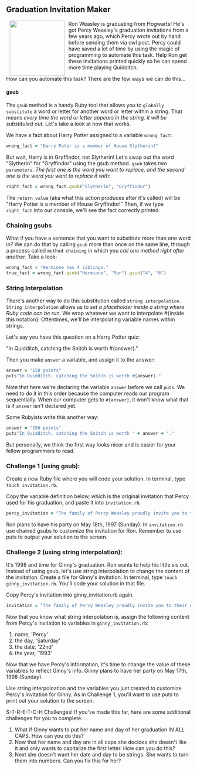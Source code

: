 

## Graduation Invitation Maker

<img src="https://s3.amazonaws.com/after-school-assets/weasley.jpg" width="150" align="left" hspace="10">
Ron Weasley is graduating from Hogwarts! He's got Percy Weasley's graduation invitations from a few years ago, which Percy wrote out by hand before sending them via owl post. Percy could have saved a lot of time by using the magic of programming to automate this task. Help Ron get these invitations printed quickly so he can spend more time playing Quidditch. 

How can you automate this task? There are the few ways we can do this...

#### gsub
The `gsub` method is a handy Ruby tool that allows you to `globally substitute` a word or letter for another word or letter within a string. That means *every time the word or letter appears in the string, it will be substituted out.* Let's take a look at how that works.

We have a fact about Harry Potter assigned to a variable `wrong_fact`:

```ruby
wrong_fact = "Harry Poter is a member of House Slytherin!"
```
But wait, Harry is in Gryffindor, not Slytherin! Let's swap out the word "Slytherin" for "Gryffindor" using the gsub method. `gsub` takes two `parameters`. *The first one is the word you want to replace, and the second one is the word you want to replace it with*:

```ruby
right_fact = wrong_fact.gsub("Slytherin", "Gryffindor")
```

The `return value` (aka what this action produces after it's called) will be "Harry Potter is a member of House Gryffindor!" Then, if we type `right_fact` into our console, we'll see the fact correctly printed.

### Chaining gsubs

What if you have a sentence that you want to substitute more than one word in? We can do that by calling `gsub` more than once on the same line, through a process called `method chaining` in which you *call one method right after another*. Take a look:

```ruby
wrong_fact = "Hermione has 4 siblings."
true_fact = wrong_fact.gsub("Hermione", "Ron").gsub("4", "6")

```
### String Interpolation

There's another way to do this substitution called `string interpolation`. `String interpolation` allows us to *set a placeholder inside a string where Ruby code can be run*. We wrap whatever we want to interpolate #{inside this notation}. Oftentimes, we'll be interpolating variable names within strings.

Let's say you have this question on a Harry Potter quiz:

"In Quidditch, catching the Snitch is worth #{answer}."

Then you make `answer` a variable, and assign it to the answer:

```ruby
answer = "150 points"
puts"In Quidditch, catching the Snitch is worth #{answer}."
```

Note that here we're declaring the variable `answer` before we call `puts`. We need to do it in this order because the computer reads our program sequentially. When our computer gets to `#{answer}`, it won't know what that is if `answer` isn't declared yet.

Some Rubyists write this another way:

```ruby
answer = "150 points"
puts"In Quidditch, catching the Snitch is worth " + answer + "."
```
But personally, we think the first way looks nicer and is easier for your fellow programmers to read.

### Challenge 1 (using gsub):
Create a new Ruby file where you will code your solution. In terminal, type `touch invitation.rb`.

Copy the variable definition below, which is the original invitation that Percy used for his graduation, and paste it into `invitation.rb`. 

```ruby
percy_invitation = "The family of Percy Weasley proudly invite you to their graduation commencement on Saturday the 22nd of May 1993. Festivities will be held at The Burrow. See you then!"
```

Ron plans to have his party on May 18th, 1997 (Sunday). In `invitation.rb` use chained gsubs to customize the invitation for Ron. Remember to use puts to output your solution to the screen.

### Challenge 2 (using string interpolation):
It's 1998 and time for Ginny's graduation. Ron wants to help his little sis out. Instead of using gsub, let's use string interpolation to change the content of the invitation. Create a file for Ginny's invitation. In terminal, type `touch ginny_invitation.rb`. You'll code your solution in that file.

Copy Percy's invitation into ginny_invitation.rb again.

```ruby
invitation = "The family of Percy Weasley proudly invite you to their graduation commencement on Saturday the 22nd of May 1993. Festivities will be held at The Burrow. See you then!"
```

Now that you know what string interpolation is, assign the following content from Percy's invitation to variables in `ginny_invitation.rb`:

1. name, 'Percy'
2. the day, 'Saturday'
3. the date, '22nd'
4. the year, '1993' 

Now that we have Percy's information, it's time to change the value of these variables to reflect Ginny's info. Ginny plans to have her party on May 17th, 1998 (Sunday).

Use string interpoloation and the variables you just created to customize Percy's invitation for Ginny. As in Challenge 1, you'll want to use puts to print out your solution to the screen.

S-T-R-E-T-C-H Challenges!
If you've made this far, here are some additional challenges for you to complete:

1.  What if Ginny wants to put her name and day of her graduation IN ALL CAPS.  How can you do this?
2.  Now that her name and day are in all caps she decides she doesn't like it and only wants to capitalize the first letter.  How can you do this?
3.  Next she doesn't want her date and day to be strings.  She wants to turn them into numbers.  Can you fix this for her?
